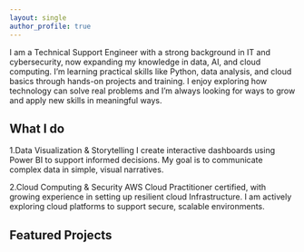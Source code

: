 ```yaml
---
layout: single
author_profile: true
---
```

I am a Technical Support Engineer with a strong background in IT and cybersecurity, now expanding my knowledge in data, AI, and cloud computing. I’m learning practical skills like Python, data analysis, and cloud basics through hands-on projects and training. I enjoy exploring how technology can solve real problems and I’m always looking for ways to grow and apply new skills in meaningful ways.


## What I do
1.Data Visualization & Storytelling
I create interactive dashboards using Power BI to support informed decisions. My goal is to communicate complex data in simple, visual narratives.

2.Cloud Computing & Security
AWS Cloud Practitioner certified, with growing experience in setting up resilient cloud Infrastructure. I am actively exploring cloud platforms to support secure, scalable environments.


## Featured Projects
